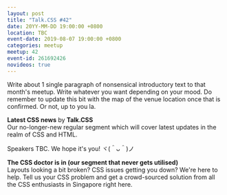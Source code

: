 ```yaml
---
layout: post
title: "Talk.CSS #42"
date: 20YY-MM-DD 19:00:00 +0800
location: TBC
event-date: 2019-08-07 19:00:00 +0800
categories: meetup
meetup: 42
event-id: 261692426
novideos: true
---
```

Write about 1 single paragraph of nonsensical introductory text to that month's meetup. Write whatever you want depending on your mood. Do remember to update this bit with the map of the venue location once that is confirmed. Or not, up to you la.

**Latest CSS news** by **Talk.CSS**  
Our no-longer-new regular segment which will cover latest updates in the realm of CSS and HTML.

Speakers TBC. We hope it's you! <span class="o-kaomoji">ヾ(＾ᴗ＾)ノ</span>

**The CSS doctor is in (our segment that never gets utilised)**  
Layouts looking a bit broken? CSS issues getting you down? We're here to help. Tell us your CSS problem and get a crowd-sourced solution from all the CSS enthusiasts in Singapore right here.
